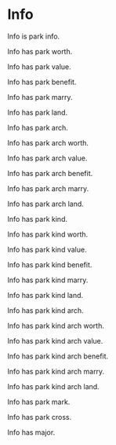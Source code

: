 # Info

Info is park info.

Info has park worth.

Info has park value.

Info has park benefit.

Info has park marry.

Info has park land.

Info has park arch.

Info has park arch worth.

Info has park arch value.

Info has park arch benefit.

Info has park arch marry.

Info has park arch land.

Info has park kind.

Info has park kind worth.

Info has park kind value.

Info has park kind benefit.

Info has park kind marry.

Info has park kind land.

Info has park kind arch.

Info has park kind arch worth.

Info has park kind arch value.

Info has park kind arch benefit.

Info has park kind arch marry.

Info has park kind arch land.

Info has park mark.

Info has park cross.

Info has major.